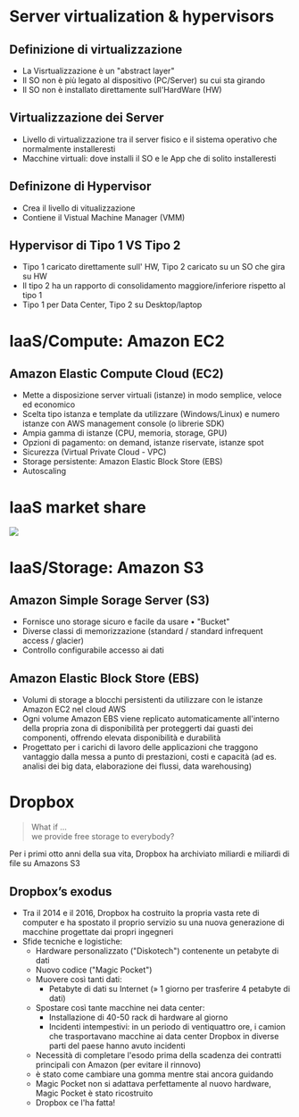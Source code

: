 # Server virtualization & hypervisors

## Definizione di virtualizzazione

- La Visrtualizzazione è un "abstract layer"
- Il SO non è più legato al dispositivo (PC/Server) su cui sta girando
- Il SO non è installato direttamente sull'HardWare (HW)

## Virtualizzazione dei Server

- Livello di virtualizzazione tra il server fisico e il sistema operativo che normalmente installeresti
- Macchine virtuali: dove installi il SO e le App che di solito installeresti

## Definizone di Hypervisor

- Crea il livello di vitualizzazione
- Contiene il Vistual Machine Manager (VMM)

## Hypervisor di Tipo 1 VS Tipo 2

- Tipo 1 caricato direttamente sull' HW, Tipo 2 caricato su un SO che gira su HW
- Il tipo 2 ha un rapporto di consolidamento maggiore/inferiore rispetto al tipo 1
- Tipo 1 per Data Center, Tipo 2 su Desktop/laptop

# IaaS/Compute: Amazon EC2

## Amazon Elastic Compute Cloud (EC2)

- Mette a disposizione server virtuali (istanze) in modo semplice, veloce ed economico 
- Scelta tipo istanza e template da utilizzare (Windows/Linux) e numero istanze con AWS management console (o librerie SDK)    
- Ampia gamma di istanze (CPU, memoria, storage, GPU)   
- Opzioni di pagamento: on demand, istanze riservate, istanze spot   
- Sicurezza (Virtual Private Cloud - VPC) 
- Storage persistente: Amazon Elastic Block Store (EBS)   
- Autoscaling

# IaaS market share

![](https://i.imgur.com/BYKiPPH.png)

# IaaS/Storage: Amazon S3

## Amazon Simple Sorage Server (S3)

- Fornisce uno storage sicuro e facile da usare • "Bucket"
- Diverse classi di memorizzazione (standard / standard infrequent access / glacier)  
- Controllo configurabile accesso ai dati

## Amazon Elastic Block Store (EBS)

- Volumi di storage a blocchi persistenti da utilizzare con le istanze Amazon EC2 nel cloud AWS  
- Ogni volume Amazon EBS viene replicato automaticamente all'interno della propria zona di disponibilità per proteggerti dai guasti dei componenti, offrendo elevata disponibilità e durabilità
- Progettato per i carichi di lavoro delle applicazioni che traggono vantaggio dalla messa a punto di prestazioni, costi e capacità (ad es. analisi dei big data, elaborazione dei flussi, data warehousing)

# Dropbox

> What if ...  
  we provide free storage to everybody?

Per i primi otto anni della sua vita, Dropbox ha archiviato miliardi e miliardi di file su Amazons S3

## Dropbox’s exodus

- Tra il 2014 e il 2016, Dropbox ha costruito la propria vasta rete di computer e ha spostato il proprio servizio su una nuova generazione di macchine progettate dai propri ingegneri
- Sfide tecniche e logistiche:
	- Hardware personalizzato ("Diskotech") contenente un petabyte di dati
	- Nuovo codice ("Magic Pocket")
	- Muovere così tanti dati:
		- Petabyte di dati su Internet (» 1 giorno per trasferire 4 petabyte di dati)
	- Spostare così tante macchine nei data center:
		- Installazione di 40-50 rack di hardware al giorno
		- Incidenti intempestivi: in un periodo di ventiquattro ore, i camion che trasportavano macchine ai data center Dropbox in diverse parti del paese hanno avuto incidenti
	- Necessità di completare l'esodo prima della scadenza dei contratti principali con Amazon (per evitare il rinnovo)
	- è stato come cambiare una gomma mentre stai ancora guidando
	- Magic Pocket non si adattava perfettamente al nuovo hardware, Magic Pocket è stato ricostruito
	- Dropbox ce l'ha fatta!

